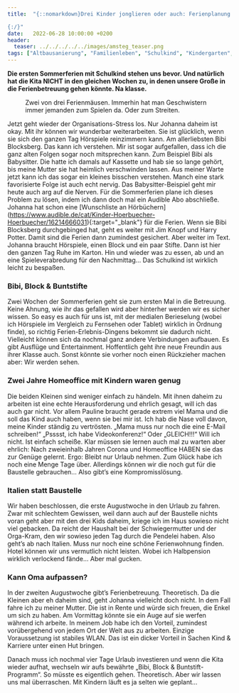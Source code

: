 ```yaml
---
title:  "{::nomarkdown}Drei Kinder jonglieren oder auch: Ferienplanung von Kita- und Schulkindern

{:/}"
date:   2022-06-28 10:00:00 +0200
header:
  teaser: ../../../../../images/amsteg_teaser.png
tags: ["Altbausanierung", "Familienleben", "Schulkind", "Kindergarten", "Kind & Karriere", "Urlaub"]
---
```


**Die ersten Sommerferien mit Schulkind stehen uns bevor. Und natürlich hat die Kita NICHT in den gleichen Wochen zu, in denen unsere Große in die Ferienbetreuung gehen könnte. Na klasse.**

<figure>
  <img src="../../../../../images/amsteg.png" alt="">
  <figcaption>Zwei von drei Ferienmäusen. Immerhin hat man Geschwistern immer jemanden zum Spielen da. Oder zum Streiten.</figcaption>
</figure>      

Jetzt geht wieder der Organisations-Stress los. Nur Johanna daheim ist okay. Mit ihr können wir wunderbar weiterarbeiten. Sie ist glücklich, wenn sie sich den ganzen Tag Hörspiele reinzimmern kann. Am allerliebsten Bibi Blocksberg. Das kann ich verstehen. Mir ist sogar aufgefallen, dass ich die ganz alten Folgen sogar noch mitsprechen kann. Zum Beispiel Bibi als Babysitter. Die hatte ich damals auf Kassette und hab sie so lange gehört, bis meine Mutter sie hat heimlich verschwinden lassen. Aus meiner Warte jetzt kann ich das sogar ein kleines bisschen verstehen. Manch eine stark favorisierte Folge ist auch echt nervig. Das Babysitter-Beispiel geht mir heute auch arg auf die Nerven. Für die Sommerferien plane ich dieses Problem zu lösen, indem ich dann doch mal ein Audible Abo abschließe. Johanna hat schon eine [Wunschliste an Hörbüchern] (https://www.audible.de/cat/Kinder-Hoerbuecher-Hoerbuecher/16214666031){:target="_blank"} für die Ferien. Wenn sie Bibi Blocksberg durchgebinged hat, geht es weiter mit Jim Knopf und Harry Potter. Damit sind die Ferien dann zumindest gesichert. Aber weiter im Text. Johanna braucht Hörspiele, einen Block und ein paar Stifte. Dann ist hier den ganzen Tag Ruhe im Karton. Hin und wieder was zu essen, ab und an eine Spieleverabredung für den Nachmittag… Das Schulkind ist wirklich leicht zu bespaßen. 

<h3>Bibi, Block & Buntstifte</h3>

Zwei Wochen der Sommerferien geht sie zum ersten Mal in die Betreuung. Keine Ahnung, wie ihr das gefallen wird aber hinterher werden wir es sicher wissen. So easy es auch für uns ist, mit der medialen Berieselung (wobei ich Hörspiele im Vergleich zu Fernsehen oder Tablet) wirklich in Ordnung finde), so richtig Ferien-Erlebnis-Dingens bekommt sie dadurch nicht. Vielleicht können sich da nochmal ganz andere Verbindungen aufbauen. Es gibt Ausflüge und Entertainment. Hoffentlich geht ihre neue Freundin aus ihrer Klasse auch. Sonst könnte sie vorher noch einen Rückzieher machen aber: Wir werden sehen. 

<h3>Zwei Jahre Homeoffice mit Kindern waren genug</h3>

Die beiden Kleinen sind weniger einfach zu händeln. Mit ihnen daheim zu arbeiten ist eine echte Herausforderung und ehrlich gesagt, will ich das auch gar nicht. Vor allem Pauline braucht gerade extrem viel Mama und die soll das Kind auch haben, wenn sie bei mir ist. Ich hab die Nase voll davon, meine Kinder ständig zu vertrösten. „Mama muss nur noch die eine E-Mail schreiben!“ „Psssst, ich habe Videokonferenz!“ Oder „GLEICH!!!“ Will ich nicht. Ist einfach scheiße. Klar müssen sie lernen auch mal zu warten aber ehrlich: Nach zweieinhalb Jahren Corona und Homeoffice HABEN sie das zur Genüge gelernt. Ergo: Bleibt nur Urlaub nehmen. Zum Glück habe ich noch eine Menge Tage über. Allerdings können wir die noch gut für die Baustelle gebrauchen… Also gibt’s eine Kompromisslösung. 

<h3>Italien statt Baustelle</h3>

Wir haben beschlossen, die erste Augustwoche in den Urlaub zu fahren. Zwar mit schlechtem Gewissen, weil dann auch auf der Baustelle nichts voran geht aber mit den drei Kids daheim, kriege ich im Haus sowieso nicht viel gebacken. Da reicht der Haushalt bei der Schwiegermutter und der Orga-Kram, den wir sowieso jeden Tag durch die Pendelei haben. Also geht’s ab nach Italien. Muss nur noch eine schöne Ferienwohnung finden. Hotel können wir uns vermutlich nicht leisten. Wobei ich Halbpension wirklich verlockend fände… Aber mal gucken. 

<h3>Kann Oma aufpassen?</h3>

In der zweiten Augustwoche gibt’s Ferienbetreuung. Theoretisch. Da die Kleinen aber eh daheim sind, geht Johanna vielleicht doch nicht. In dem Fall fahre ich zu meiner Mutter. Die ist in Rente und würde sich freuen, die Enkel um sich zu haben. Am Vormittag könnte sie ein Auge auf sie werfen während ich arbeite. In meinem Job habe ich den Vorteil, zumindest vorübergehend von jedem Ort der Welt aus zu arbeiten. Einzige Voraussetzung ist stabiles WLAN. Das ist ein dicker Vorteil in Sachen Kind & Karriere unter einen Hut bringen. 

Danach muss ich nochmal vier Tage Urlaub investieren und wenn die Kita wieder aufhat, wechseln wir aufs bewährte „Bibi, Block & Buntstift-Programm“. So müsste es eigentlich gehen. Theoretisch. Aber wir lassen uns mal überraschen. Mit Kindern läuft es ja selten wie geplant…
 















 















 

 





 

  


 
 
 
 


   


 



 






 






 


 
 






















 








 

   



















  












 






 





  


  






					 


 
 








